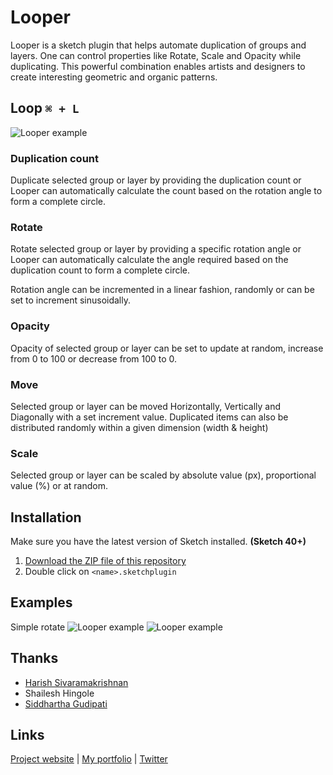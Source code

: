 # Looper

Looper is a sketch plugin that helps automate duplication of groups and layers. One can control properties like Rotate, Scale and Opacity while duplicating. This powerful combination enables artists and designers to create interesting geometric and organic patterns.

## Loop `⌘ + L`

![Looper example](test.gif)

### Duplication count
Duplicate selected group or layer by providing the duplication count or Looper can automatically calculate the count based on the rotation angle to form a complete circle.

### Rotate
Rotate selected group or layer by providing a specific rotation angle or Looper can automatically calculate the angle required based on the duplication count to form a complete circle.

Rotation angle can be incremented in a linear fashion, randomly or can be set to increment sinusoidally.

### Opacity
Opacity of selected group or layer can be set to update at random, increase from 0 to 100 or decrease from 100 to 0.

### Move
Selected group or layer can be moved Horizontally, Vertically and Diagonally with a set increment value. Duplicated items can also be distributed randomly within a given dimension (width & height)

### Scale
Selected group or layer can be scaled by absolute value (px), proportional value (%) or at random. 

## Installation

Make sure you have the latest version of Sketch installed. **(Sketch 40+)**

1. [Download the ZIP file of this repository](https://github.com/sureskumar/Looper/archive/master.zip)
2. Double click on `<name>.sketchplugin`

## Examples

Simple rotate
![Looper example](http://www.sureskumar.com/looper/imgs/test_sketch.png)
![Looper example](http://www.sureskumar.com/looper/imgs/test_sketch.png)

## Thanks

* [Harish Sivaramakrishnan](https://github.com/harish-io)
* Shailesh Hingole
* [Siddhartha Gudipati](https://github.com/websiddu)


## Links

[Project website](http://www.sureskumar.com/looper) | [My portfolio](http://www.sureskumar.com) | [Twitter](https://twitter.com/sureskumar)